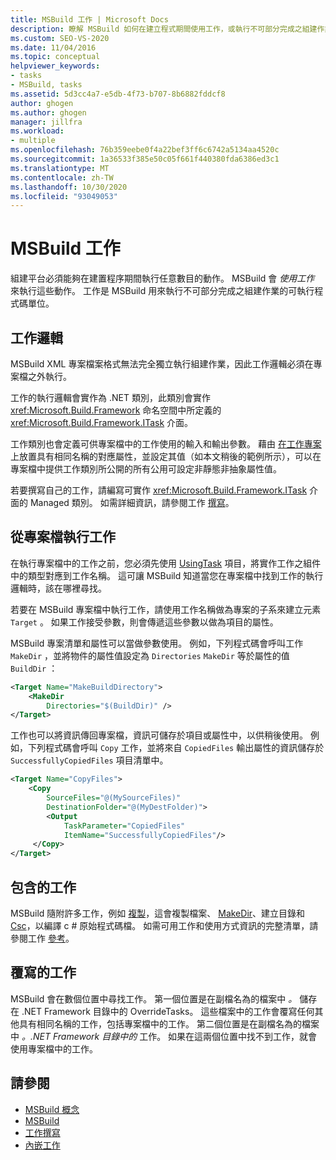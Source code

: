 ```yaml
---
title: MSBuild 工作 | Microsoft Docs
description: 瞭解 MSBuild 如何在建立程式期間使用工作，或執行不可部分完成之組建作業的可執行程式碼單位。
ms.custom: SEO-VS-2020
ms.date: 11/04/2016
ms.topic: conceptual
helpviewer_keywords:
- tasks
- MSBuild, tasks
ms.assetid: 5d3cc4a7-e5db-4f73-b707-8b6882fddcf8
author: ghogen
ms.author: ghogen
manager: jillfra
ms.workload:
- multiple
ms.openlocfilehash: 76b359eebe0f4a22bef3ff6c6742a5134aa4520c
ms.sourcegitcommit: 1a36533f385e50c05f661f440380fda6386ed3c1
ms.translationtype: MT
ms.contentlocale: zh-TW
ms.lasthandoff: 10/30/2020
ms.locfileid: "93049053"
---
```

# <a name="msbuild-tasks"></a>MSBuild 工作

組建平台必須能夠在建置程序期間執行任意數目的動作。 MSBuild 會 *使用工作* 來執行這些動作。 工作是 MSBuild 用來執行不可部分完成之組建作業的可執行程式碼單位。

## <a name="task-logic"></a>工作邏輯

 MSBuild XML 專案檔案格式無法完全獨立執行組建作業，因此工作邏輯必須在專案檔之外執行。

 工作的執行邏輯會實作為 .NET 類別，此類別會實作 <xref:Microsoft.Build.Framework> 命名空間中所定義的 <xref:Microsoft.Build.Framework.ITask> 介面。

 工作類別也會定義可供專案檔中的工作使用的輸入和輸出參數。 藉由 [在工作專案](../msbuild/task-element-msbuild.md) 上放置具有相同名稱的對應屬性，並設定其值（如本文稍後的範例所示），可以在專案檔中提供工作類別所公開的所有公用可設定非靜態非抽象屬性值。

 若要撰寫自己的工作，請編寫可實作 <xref:Microsoft.Build.Framework.ITask> 介面的 Managed 類別。 如需詳細資訊，請參閱工作 [撰寫](../msbuild/task-writing.md)。

## <a name="execute-a-task-from-a-project-file"></a>從專案檔執行工作

 在執行專案檔中的工作之前，您必須先使用 [UsingTask](../msbuild/usingtask-element-msbuild.md) 項目，將實作工作之組件中的類型對應到工作名稱。 這可讓 MSBuild 知道當您在專案檔中找到工作的執行邏輯時，該在哪裡尋找。

 若要在 MSBuild 專案檔中執行工作，請使用工作名稱做為專案的子系來建立元素 `Target` 。 如果工作接受參數，則會傳遞這些參數以做為項目的屬性。

 MSBuild 專案清單和屬性可以當做參數使用。 例如，下列程式碼會呼叫工作 `MakeDir` ，並將物件的屬性值設定為 `Directories` `MakeDir` 等於屬性的值 `BuildDir` ：

```xml
<Target Name="MakeBuildDirectory">
    <MakeDir
        Directories="$(BuildDir)" />
</Target>
```

 工作也可以將資訊傳回專案檔，資訊可儲存於項目或屬性中，以供稍後使用。 例如，下列程式碼會呼叫 `Copy` 工作，並將來自 `CopiedFiles` 輸出屬性的資訊儲存於 `SuccessfullyCopiedFiles` 項目清單中。

```xml
<Target Name="CopyFiles">
    <Copy
        SourceFiles="@(MySourceFiles)"
        DestinationFolder="@(MyDestFolder)">
        <Output
            TaskParameter="CopiedFiles"
            ItemName="SuccessfullyCopiedFiles"/>
     </Copy>
</Target>
```

## <a name="included-tasks"></a>包含的工作

 MSBuild 隨附許多工作，例如 [複製](../msbuild/copy-task.md)，這會複製檔案、 [MakeDir](../msbuild/makedir-task.md)、建立目錄和 [Csc](../msbuild/csc-task.md)，以編譯 c # 原始程式碼檔。 如需可用工作和使用方式資訊的完整清單，請參閱工作 [參考](../msbuild/msbuild-task-reference.md)。

## <a name="overridden-tasks"></a>覆寫的工作

 MSBuild 會在數個位置中尋找工作。 第一個位置是在副檔名為的檔案中 *。* 儲存在 .NET Framework 目錄中的 OverrideTasks。 這些檔案中的工作會覆寫任何其他具有相同名稱的工作，包括專案檔中的工作。 第二個位置是在副檔名為的檔案中 *。.NET Framework 目錄中的* 工作。 如果在這兩個位置中找不到工作，就會使用專案檔中的工作。

## <a name="see-also"></a>請參閱

- [MSBuild 概念](../msbuild/msbuild-concepts.md)
- [MSBuild](../msbuild/msbuild.md)
- [工作撰寫](../msbuild/task-writing.md)
- [內嵌工作](../msbuild/msbuild-inline-tasks.md)
